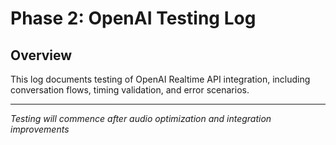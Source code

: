 # Phase 2: OpenAI Testing Log

## Overview
This log documents testing of OpenAI Realtime API integration, including conversation flows, timing validation, and error scenarios.

---

*Testing will commence after audio optimization and integration improvements*
